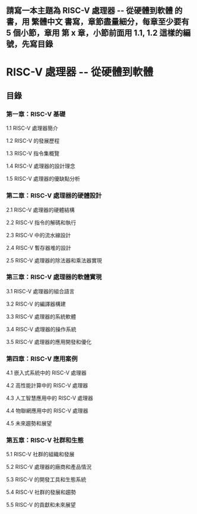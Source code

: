 ## 請寫一本主題為 RISC-V 處理器 -- 從硬體到軟體 的書，用 繁體中文 書寫，章節盡量細分，每章至少要有 5 個小節，章用 第 x 章，小節前面用 1.1, 1.2 這樣的編號，先寫目錄

# RISC-V 處理器 -- 從硬體到軟體

## 目錄

### 第一章：RISC-V 基礎

1.1 RISC-V 處理器簡介

1.2 RISC-V 的發展歷程

1.3 RISC-V 指令集概覽

1.4 RISC-V 處理器的設計理念

1.5 RISC-V 處理器的優缺點分析

### 第二章：RISC-V 處理器的硬體設計

2.1 RISC-V 處理器的硬體結構

2.2 RISC-V 指令的解碼和執行

2.3 RISC-V 中的流水線設計

2.4 RISC-V 暫存器堆的設計

2.5 RISC-V 處理器的除法器和乘法器實現

### 第三章：RISC-V 處理器的軟體實現

3.1 RISC-V 處理器的組合語言

3.2 RISC-V 的編譯器構建

3.3 RISC-V 處理器的系統軟體

3.4 RISC-V 處理器的操作系統

3.5 RISC-V 處理器的應用開發和優化

### 第四章：RISC-V 應用案例

4.1 嵌入式系統中的 RISC-V 處理器

4.2 高性能計算中的 RISC-V 處理器

4.3 人工智慧應用中的 RISC-V 處理器

4.4 物聯網應用中的 RISC-V 處理器

4.5 未來趨勢和展望

### 第五章：RISC-V 社群和生態

5.1 RISC-V 社群的組織和發展

5.2 RISC-V 處理器的廠商和產品情況

5.3 RISC-V 的開發工具和生態系統

5.4 RISC-V 社群的發展和趨勢

5.5 RISC-V 的貢獻和未來展望